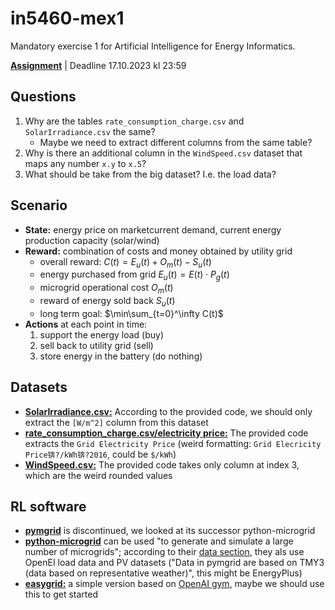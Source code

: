 # in5460-mex1

Mandatory exercise 1 for Artificial Intelligence for Energy Informatics.

[**Assignment**](https://drive.google.com/file/d/1pIJbfPNUTzSqmtWR1NDfasgdQB9se5Tb/view) | Deadline 17.10.2023 kl 23:59

## Questions

1. Why are the tables `rate_consumption_charge.csv` and `SolarIrradiance.csv` the same?
    * Maybe we need to extract different columns from the same table?
2. Why is there an additional column in the `WindSpeed.csv` dataset that maps any number `x.y` to `x.5`?
3. What should be take from the big dataset? I.e. the load data?

## Scenario

* **State:** energy price on marketcurrent demand, current energy production capacity (solar/wind)
* **Reward:** combination of costs and money obtained by utility grid
    * overall reward: $C(t)=E_u(t)+O_m(t)-S_u(t)$
    * energy purchased from grid $E_u(t)=E(t)\cdot P_g(t)$
    * microgrid operational cost $O_m(t)$
    * reward of energy sold back $S_u(t)$
    * long term goal: $\min\sum_{t=0}^\infty C(t)$
* **Actions** at each point in time: 
    1. support the energy load (buy)
    2. sell back to utility grid (sell)
    3. store energy in the battery (do nothing)

## Datasets

* **[SolarIrradiance.csv:](https://drive.google.com/file/d/18vF2dbKmx-DfytXADhwPhE6PmLTw5bvR/view)** According to the provided code, we should only extract the `[W/m^2]` column from this dataset
* **[rate_consumption_charge.csv/electricity price:](https://drive.google.com/file/d/1OzMEDDsbBO51AyzTs-fNusc-qvVQrI-U/view)** The provided code extracts the `Grid Electricity Price` (weird formatting: `Grid Elecricity Price锛?/kWh锛?2016`, could be `$/kWh`)
* **[WindSpeed.csv:](https://drive.google.com/file/d/101OdwwF1cJIzshD-g0jqydmlqlTJ5HJg/view)** The provided code takes only column at index 3, which are the weird rounded values

## RL software

* **[pymgrid](https://github.com/Total-RD/pymgrid)** is discontinued, we looked at its successor python-microgrid
* **[python-microgrid](https://github.com/ahalev/python-microgrid/tree/master)** can be used "to generate and simulate a large number of microgrids"; according to their [data section](https://github.com/ahalev/python-microgrid/tree/master#data), they als use OpenEI load data and PV datasets ("Data in pymgrid are based on TMY3 (data based on representative weather)", this might be EnergyPlus)
* [**easygrid:**](https://github.com/YannBerthelot/easygrid/tree/main) a simple version based on [OpenAI gym](https://github.com/openai/gym), maybe we should use this to get started